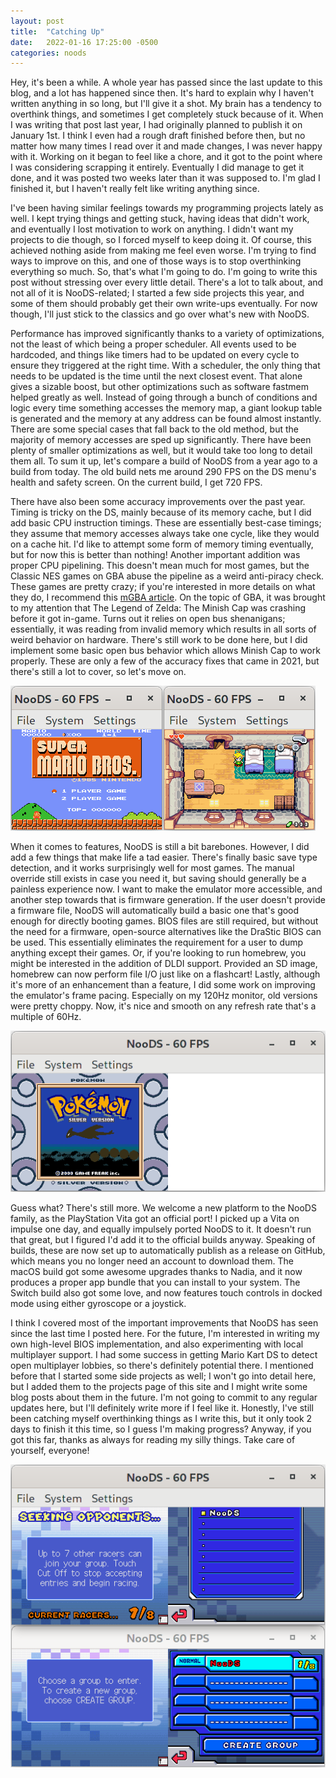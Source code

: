 ```yaml
---
layout: post
title:  "Catching Up"
date:   2022-01-16 17:25:00 -0500
categories: noods
---
```


Hey, it's been a while. A whole year has passed since the last update to this blog, and a lot has happened since then. It's hard to explain why I haven't written anything in so long, but I'll give it a shot. My brain has a tendency to overthink things, and sometimes I get completely stuck because of it. When I was writing that post last year, I had originally planned to publish it on January 1st. I think I even had a rough draft finished before then, but no matter how many times I read over it and made changes, I was never happy with it. Working on it began to feel like a chore, and it got to the point where I was considering scrapping it entirely. Eventually I did manage to get it done, and it was posted two weeks later than it was supposed to. I'm glad I finished it, but I haven't really felt like writing anything since.

I've been having similar feelings towards my programming projects lately as well. I kept trying things and getting stuck, having ideas that didn't work, and eventually I lost motivation to work on anything. I didn't want my projects to die though, so I forced myself to keep doing it. Of course, this achieved nothing aside from making me feel even worse. I'm trying to find ways to improve on this, and one of those ways is to stop overthinking everything so much. So, that's what I'm going to do. I'm going to write this post without stressing over every little detail. There's a lot to talk about, and not all of it is NooDS-related; I started a few side projects this year, and some of them should probably get their own write-ups eventually. For now though, I'll just stick to the classics and go over what's new with NooDS.

Performance has improved significantly thanks to a variety of optimizations, not the least of which being a proper scheduler. All events used to be hardcoded, and things like timers had to be updated on every cycle to ensure they triggered at the right time. With a scheduler, the only thing that needs to be updated is the time until the next closest event. That alone gives a sizable boost, but other optimizations such as software fastmem helped greatly as well. Instead of going through a bunch of conditions and logic every time something accesses the memory map, a giant lookup table is generated and the memory at any address can be found almost instantly. There are some special cases that fall back to the old method, but the majority of memory accesses are sped up significantly. There have been plenty of smaller optimizations as well, but it would take too long to detail them all. To sum it up, let's compare a build of NooDS from a year ago to a build from today. The old build nets me around 290 FPS on the DS menu's health and safety screen. On the current build, I get 720 FPS.

There have also been some accuracy improvements over the past year. Timing is tricky on the DS, mainly because of its memory cache, but I did add basic CPU instruction timings. These are essentially best-case timings; they assume that memory accesses always take one cycle, like they would on a cache hit. I'd like to attempt some form of memory timing eventually, but for now this is better than nothing! Another important addition was proper CPU pipelining. This doesn't mean much for most games, but the Classic NES games on GBA abuse the pipeline as a weird anti-piracy check. These games are pretty crazy; if you're interested in more details on what they do, I recommend this [mGBA article](https://mgba.io/2014/12/28/classic-nes/). On the topic of GBA, it was brought to my attention that The Legend of Zelda: The Minish Cap was crashing before it got in-game. Turns out it relies on open bus shenanigans; essentially, it was reading from invalid memory which results in all sorts of weird behavior on hardware. There's still work to be done here, but I did implement some basic open bus behavior which allows Minish Cap to work properly. These are only a few of the accuracy fixes that came in 2021, but there's still a lot to cover, so let's move on.

![Super Mario Bros. and Zelda: Minish Cap](/images/blog/2022-01-16/1.png)

When it comes to features, NooDS is still a bit barebones. However, I did add a few things that make life a tad easier. There's finally basic save type detection, and it works surprisingly well for most games. The manual override still exists in case you need it, but saving should generally be a painless experience now. I want to make the emulator more accessible, and another step towards that is firmware generation. If the user doesn't provide a firmware file, NooDS will automatically build a basic one that's good enough for directly booting games. BIOS files are still required, but without the need for a firmware, open-source alternatives like the DraStic BIOS can be used. This essentially eliminates the requirement for a user to dump anything except their games. Or, if you're looking to run homebrew, you might be interested in the addition of DLDI support. Provided an SD image, homebrew can now perform file I/O just like on a flashcart! Lastly, although it's more of an enhancement than a feature, I did some work on improving the emulator's frame pacing. Especially on my 120Hz monitor, old versions were pretty choppy. Now, it's nice and smooth on any refresh rate that's a multiple of 60Hz.

![GameYob running with DLDI](/images/blog/2022-01-16/2.png)

Guess what? There's still more. We welcome a new platform to the NooDS family, as the PlayStation Vita got an official port! I picked up a Vita on impulse one day, and equally impulsely ported NooDS to it. It doesn't run that great, but I figured I'd add it to the official builds anyway. Speaking of builds, these are now set up to automatically publish as a release on GitHub, which means you no longer need an account to download them. The macOS build got some awesome upgrades thanks to Nadia, and it now produces a proper app bundle that you can install to your system. The Switch build also got some love, and now features touch controls in docked mode using either gyroscope or a joystick.

I think I covered most of the important improvements that NooDS has seen since the last time I posted here. For the future, I'm interested in writing my own high-level BIOS implementation, and also experimenting with local multiplayer support. I had some success in getting Mario Kart DS to detect open multiplayer lobbies, so there's definitely potential there. I mentioned before that I started some side projects as well; I won't go into detail here, but I added them to the projects page of this site and I might write some blog posts about them in the future. I'm not going to commit to any regular updates here, but I'll definitely write more if I feel like it. Honestly, I've still been catching myself overthinking things as I write this, but it only took 2 days to finish it this time, so I guess I'm making progress? Anyway, if you got this far, thanks as always for reading my silly things. Take care of yourself, everyone!

![Mario Kart DS multiplayer lobby](/images/blog/2022-01-16/3.png)
